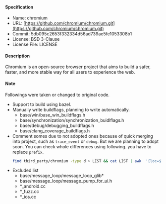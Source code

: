 #### Specification

- Name: chromium
- URL: [https://github.com/chromium/chromium.git](https://github.com/chromium/chromium.git)
- Commit: 5db095c2653f332334d56ad739ae5fe1053308b1
- License: BSD 3-Clause
- License File: LICENSE

#### Description

Chromium is an open-source browser project that aims to build a safer, faster, and more stable way for all users to experience the web.

#### Note

Followings were taken or changed to original code.
- Support to build using bazel.
- Manually write buildflags, planning to write automatically.
  - base/win/base_win_buildflags.h
  - base/synchronization/synchronization_buidlflags.h
  - base/debug/debugging_buildflags.h
  - base/clang_coverage_buildflags.h
- Comment somes due to not adopted ones because of quick merging into project, such as `trace_event` or `debug`. But we are planning to adopt soon. You can check whole differences using following. you have to replace `prefix`.
   ```bash
  find third_party/chromium -type d > LIST && cat LIST | awk  '{loc=$1;prefix="/path/to/chromium";original_loc=prefix"/"substr($1,13); print "diff " loc " " original_loc " > " loc  ".diff"}' | sh && rm LIST
  ```
- Excluded list
  - base/message_loop/message_loop_glib*
  - base/message_loop/message_pump_for_ui.h
  - *_android.cc
  - *_fuzz.cc
  - *_ios.cc
